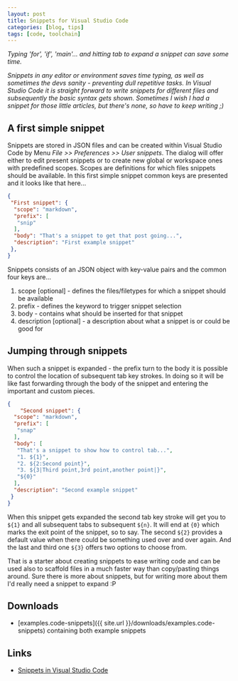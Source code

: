 ```yaml
---
layout: post
title: Snippets for Visual Studio Code
categories: [blog, tips]
tags: [code, toolchain]
---
```


*Typing 'for', 'if', 'main'... and hitting tab to expand a snippet can save some time.*

*Snippets in any editor or environment saves time typing, as well as sometimes the devs sanity - preventing dull
repetitive tasks. In Visual Studio Code it is straight forward to write snippets for different files and subsequently
the basic syntax gets shown. Sometimes I wish I had a snippet for those little articles, but there's none, so have to
keep writing ;)*

## A first simple snippet

Snippets are stored in JSON files and can be created within Visual Studio Code by Menu *File >> Preferences >> User
snippets*. The dialog will offer either to edit present snippets or to create new global or workspace ones with
predefined scopes. Scopes are definitions for which files snippets should be available. In this first simple snippet
common keys are presented and it looks like that here...

```json
{
 "First snippet": {
  "scope": "markdown",
  "prefix": [
   "snip"
  ],
  "body": "That's a snippet to get that post going...",
  "description": "First example snippet"
 },
}
```

Snippets consists of an JSON object with key-value pairs and the common four keys are...

1. scope [optional] - defines the files/filetypes for which a snippet should be available
2. prefix - defines the keyword to trigger snippet selection
3. body - contains what should be inserted for that snippet
4. description [optional] - a description about what a snippet is or could be good for

## Jumping through snippets

When such a snippet is expanded - the prefix turn to the body it is possible to control the location of subsequent tab
key strokes. In doing so it will be like fast forwarding through the body of the snippet and entering the important
and custom pieces.

```json
{
    "Second snippet": {
  "scope": "markdown",
  "prefix": [
   "snap"
  ],
  "body": [
   "That's a snippet to show how to control tab...",
   "1. ${1}",
   "2. ${2:Second point}",
   "3. ${3|Third point,3rd point,another point|}",
   "${0}"
  ],
  "description": "Second example snippet"
 }
}
```

When this snippet gets expanded the second tab key stroke will get you to `${1}` and all subsequent tabs to subsequent
`${n}`. It will end at `{0}` which marks the exit point of the snippet, so to say. The second `${2}` provides a default
value when there could be something used over and over again. And the last and third one `${3}` offers two options to
choose from.

That is a starter about creating snippets to ease writing code and can be used also
to scaffold files in a much faster way than copy/pasting things around. Sure there is
more about snippets, but for writing more about them I'd really need a snippet to
expand :P

## Downloads

- [examples.code-snippets]({{ site.url }}/downloads/examples.code-snippets) containing
  both example snippets

## Links

- [Snippets in Visual Studio Code](https://code.visualstudio.com/docs/editor/userdefinedsnippets)

